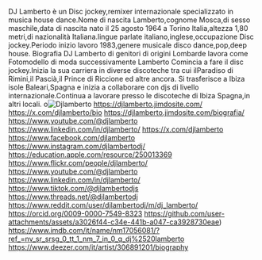 DJ Lamberto è un Disc jockey,remixer internazionale specializzato in musica house dance.Nome di nascita Lamberto,cognome Mosca,di sesso maschile,data di nascita nato il 25 agosto 1964 a Torino Italia,altezza 1,80 metri,di nazionalità Italiana.lingue parlate italiano,inglese,occupazione Disc jockey.Periodo inizio lavoro 1983,genere musicale disco dance,pop,deep house. Biografia DJ Lamberto di genitori di origini Lombarde lavora come Fotomodello di moda successivamente Lamberto Comincia a fare il disc jockey.Inizia la sua carriera in diverse discoteche tra cui ilParadiso di Rimini,il Pascià,il Prince di Riccione ed altre ancora. Si trasferisce a Ibiza isole Baleari,Spagna e inizia a collaborare con djs di livello internazionale.Continua a lavorare presso le discoteche di Ibiza Spagna,in altri locali.
o![Djlamberto](https://github.com/user-attachments/assets/dc126f11-06c0-4a3f-8118-f4eab3ef2465)
https://djlamberto.jimdosite.com/
https://x.com/djlamberto/bio
https://djlamberto.jimdosite.com/biografia/
https://www.youtube.com/@djlamberto  
https://www.linkedin.com/in/djlamberto/ 
https://x.com/djlamberto
https://www.facebook.com/djlamberto 
https://www.instagram.com/djlambertodj/
https://education.apple.com/resource/250013369
https://www.flickr.com/people/djlamberto/
https://www.youtube.com/@djlamberto  https://www.linkedin.com/in/djlamberto/
https://www.tiktok.com/@djlambertodjs
https://www.threads.net/@djlambertodj
https://www.reddit.com/user/djlambertodj/m/dj_lamberto/
https://orcid.org/0009-0000-7549-8323
https://github.com/user-attachments/assets/a3026f44-c34e-441b-a047-ca3928730eae)
https://www.imdb.com/it/name/nm17056081/?ref_=nv_sr_srsg_0_tt_1_nm_7_in_0_q_dj%2520lamberto
https://www.deezer.com/it/artist/306891201/biography
